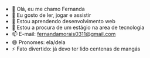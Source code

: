 - 👋 Olá, eu me chamo Fernanda
- 👀 Eu gosto de ler, jogar e assistir
- 🌱 Estou aprendendo desenvolvimento web
- 💞️ Estou a procura de um estágio na area de tecnologia
- 📫 E-mail: fernandamorais0311@gmail.com
- 😄 Pronomes: ela/dela
- ⚡ Fato divertido: já devo ter lido centenas de mangás
